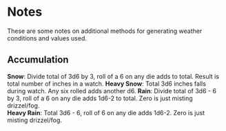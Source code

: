 # Notes

These are some notes on additional methods for generating weather conditions and values used.

## Accumulation

**Snow**:  Divide total of 3d6 by 3, roll of a 6 on any die adds to total.  Result is total number of inches in a watch.
**Heavy Snow**:  Total 3d6 inches falls during watch.  Any six rolled adds another d6.
**Rain**:  Divide total of 3d6 - 6 by 3, roll of a 6 on any die adds 1d6-2 to total.  Zero is just misting drizzel/fog.   
**Heavy Rain**:  Total 3d6 - 6, roll of 6 on any die adds 1d6-2.  Zero is just misting drizzel/fog.
